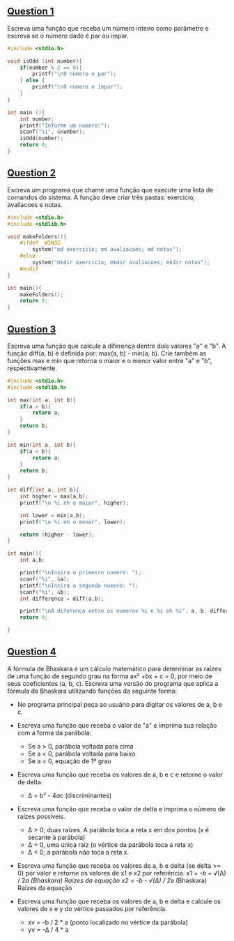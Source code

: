 ## [Question 1](./1.c)

Escreva uma função que receba um número inteiro como parâmetro e escreva se o número dado é par ou ímpar.

```c
#include <stdio.h>

void isOdd (int number){
    if(number % 2 == 0){
        printf("\nO numero e par");
    } else {
        printf("\nO numero e impar");
    }
}

int main (){
	int number;
	printf("Informe um numero:");
	scanf("%i", &number);
    isOdd(number);
    return 0;
}
```

## [Question 2](./2.c)

Escreva um programa que chame uma função que execute uma lista de comandos do sistema. A função deve criar três pastas: exercicio, avaliacoes e notas.

```c
#include <stdio.h>
#include <stdlib.h>

void makeFolders(){
	#ifdef _WIN32
		system("md exercicio; md avaliacoes; md notas");
	#else
		system("mkdir exercicio; mkdir avaliacoes; mkdir notas");
	#endif
}

int main(){
	makeFolders();
	return 0;
}
```

## [Question 3](./3.c)

Escreva uma função que calcule a diferença dentre dois valores "a" e "b". A função diff(a, b) é definida por: max(a, b) - min(a, b). Crie também as funções max e min que retorna o maior e o menor valor entre "a" e "b", respectivamente.

```c
#include <stdio.h>
#include <stdlib.h>

int max(int a, int b){
	if(a > b){
		return a;
	}
	return b;
}

int min(int a, int b){
	if(a < b){
	    return a;
	}
	return b;
}

int diff(int a, int b){
	int higher = max(a,b);
    printf("\n %i eh o maior", higher);

	int lower = min(a,b);
	printf("\n %i eh o menor", lower);

	return (higher - lower);
}

int main(){
	int a,b;

	printf("\nInsira o primeiro numero: ");
	scanf("%i", &a);
	printf("\nInsira o segundo numero: ");
	scanf("%i", &b);
	int difference = diff(a,b);

	printf("\nA diferenca entre os numeros %i e %i eh %i", a, b, difference);
	return 0;

}
```

## [Question 4](./4.c)

A fórmula de Bhaskara é um cálculo matemático para determinar as raízes de uma função de segundo grau na forma ax² +bx + c = 0, por meio de seus coeficientes (a, b, c).
Escreva uma versão do programa que aplica a fórmula de Bhaskara utilizando funções da seguinte forma:

- No programa principal peça ao usuário para digitar os valores de a, b e c.
- Escreva uma função que receba o valor de "a" e imprima sua relação com a forma da parábola:
  - Se a > 0, parábola voltada para cima
  - Se a < 0, parábola voltada para baixo
  - Se a = 0, equação de 1º grau
- Escreva uma função que receba os valores de a, b e c e retorne o valor de delta.
  - ∆ = b² - 4*a*c (discriminantes)
- Escreva uma função que receba o valor de delta e imprima o número de raízes possíveis.
  - ∆ > 0; duas raízes. A parábola toca a reta x em dos pontos (x é secante à parábola)
  - ∆ = 0, uma única raiz (o vértice da parábola toca a reta x)
  - ∆ < 0; a parábola não toca a reta x.
- Escreva uma função que receba os valores de a, b e delta (se delta >= 0) por valor e retorne os valores de x1 e x2 por referência.
  x1 = -b + √(∆) / 2*a (Bhaskara) Raízes da equação
  x2 = -b - √(∆) / 2*a (Bhaskara) Raízes da equação

- Escreva uma função que receba os valores de a, b e delta e calcule os valores de x e y do vértice passados por referência.
  - xv = -b / 2 \* a (ponto localizado no vértice da parábola)
  - yv = -∆ / 4 \* a

```c

```
